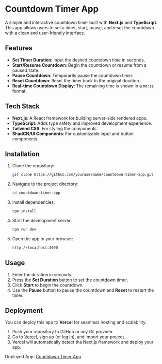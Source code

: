 # Countdown Timer App

A simple and interactive countdown timer built with **Next.js** and **TypeScript**. This app allows users to set a timer, start, pause, and reset the countdown with a clean and user-friendly interface.

## Features

- **Set Timer Duration**: Input the desired countdown time in seconds.
- **Start/Resume Countdown**: Begin the countdown or resume from a paused state.
- **Pause Countdown**: Temporarily pause the countdown timer.
- **Reset Countdown**: Reset the timer back to the original duration.
- **Real-time Countdown Display**: The remaining time is shown in a `mm:ss` format.

## Tech Stack

- **Next.js**: A React framework for building server-side rendered apps.
- **TypeScript**: Adds type safety and improved development experience.
- **Tailwind CSS**: For styling the components.
- **ShadCN/UI Components**: For customizable input and button components.

## Installation

1. Clone the repository:

   ```bash
   git clone https://github.com/yourusername/countdown-timer-app.git
   ```

2. Navigate to the project directory:

   ```bash
   cd countdown-timer-app
   ```

3. Install dependencies:

   ```bash
   npm install
   ```

4. Start the development server:

   ```bash
   npm run dev
   ```

5. Open the app in your browser:

   ```bash
   http://localhost:3000
   ```

## Usage

1. Enter the duration in seconds.
2. Press the **Set Duration** button to set the countdown timer.
3. Click **Start** to begin the countdown.
4. Use the **Pause** button to pause the countdown and **Reset** to restart the timer.

## Deployment

You can deploy this app to **Vercel** for seamless hosting and scalability.

1. Push your repository to GitHub or any Git provider.
2. Go to [Vercel](https://vercel.com/), sign up (or log in), and import your project.
3. Vercel will automatically detect the Next.js framework and deploy your app.

Deployed App: [Countdown Timer App](https://countdown-timer-nextjs-sable.vercel.app/)
